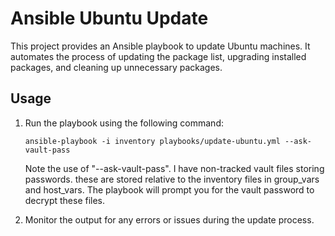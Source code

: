 # Ansible Ubuntu Update

This project provides an Ansible playbook to update Ubuntu machines. It automates the process of updating the package list, upgrading installed packages, and cleaning up unnecessary packages.

## Usage

1. Run the playbook using the following command:

   ```shell
   ansible-playbook -i inventory playbooks/update-ubuntu.yml --ask-vault-pass
   ```

   Note the use of "--ask-vault-pass". I have non-tracked vault files storing passwords. these are stored relative to the inventory files in group_vars and host_vars. The playbook will prompt you for the vault password to decrypt these files.

2. Monitor the output for any errors or issues during the update process.

